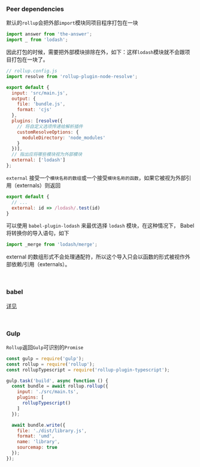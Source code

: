 ### Peer dependencies

默认的`rollup`会把外部`import`模块同项目程序打包在一块

~~~js
import answer from 'the-answer';
import _ from 'lodash';
~~~

因此打包的时候，需要把外部模块排除在外，如下：这样`lodash`模块就不会跟项目打包在一块了。

~~~js
// rollup.config.js
import resolve from 'rollup-plugin-node-resolve';

export default {
  input: 'src/main.js',
  output: {
    file: 'bundle.js',
    format: 'cjs'
  },
  plugins: [resolve({
    // 将自定义选项传递给解析插件
    customResolveOptions: {
      moduleDirectory: 'node_modules'
    }
  })],
  // 指出应将哪些模块视为外部模块
  external: ['lodash']
};
~~~

`external` 接受一个`模块名称的数组`或一个接受`模块名称的函数`，如果它被视为外部引用（externals）则返回

~~~js
export default {
  // ...
  external: id => /lodash/.test(id)
}
~~~

可以使用 `babel-plugin-lodash` 来最优选择 `lodash` 模块，在这种情况下， Babel 将转换你的导入语句，如下

~~~js
import _merge from 'lodash/merge';
~~~

external 的数组形式不会处理通配符，所以这个导入只会以函数的形式被视作外部依赖/引用（externals）。

<br/>

### babel

[详见](./rollup-plugin-babel.md)

<br/>

### Gulp

`Rollup`返回`Gulp`可识别的`Promise`

~~~js
const gulp = require('gulp');
const rollup = require('rollup');
const rollupTypescript = require('rollup-plugin-typescript');

gulp.task('build', async function () {
  const bundle = await rollup.rollup({
    input: './src/main.ts',
    plugins: [
      rollupTypescript()
    ]
  });

  await bundle.write({
    file: './dist/library.js',
    format: 'umd',
    name: 'library',
    sourcemap: true
  });
});
~~~